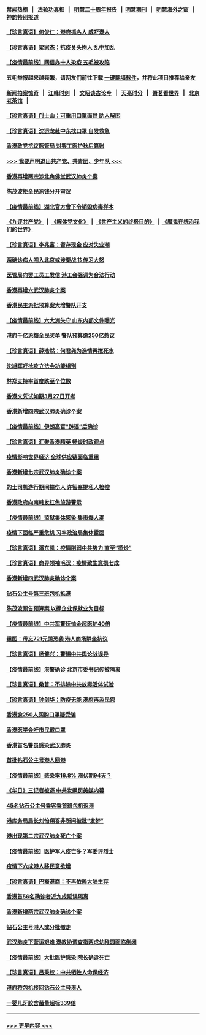 #### [禁闻热榜](热点新闻.md?=0)  &nbsp;&nbsp;|&nbsp;&nbsp; [法轮功真相](https://github.com/gfw-breaker/truth/blob/master/README.md?=0) &nbsp;&nbsp;|&nbsp;&nbsp; [明慧二十周年报告](https://github.com/gfw-breaker/mh-reports/blob/master/README.md?=0) &nbsp;&nbsp;|&nbsp;&nbsp;[明慧期刊](https://github.com/gfw-breaker/mh-qikan) &nbsp;&nbsp;|&nbsp;&nbsp; [明慧海外之窗](https://github.com/gfw-breaker/mh-news/blob/master/README.md?=0) &nbsp;&nbsp;|&nbsp;&nbsp; [神韵特别报道](https://github.com/gfw-breaker/mh-news/blob/master/shenyun.md?=0)
#### [【珍言真语】何俊仁：港府抓名人 威吓港人](../pages/nsc415/n11907561.md?t=03020603) 
#### [【珍言真语】梁家杰：抗疫关头拘人 乱中加乱](../pages/nsc415/n11907444.md?t=03020603) 
#### [【疫情最前线】网信办十人染疫 五毛被攻陷](../pages/nsc415/n11903757.md?t=03020603) 
#### 五毛举报越来越频繁，请网友们前往下载 [一键翻墙软件](https://github.com/gfw-breaker/ssr-accounts)，并将此项目推荐给亲友
#### [新闻拍案惊奇](https://github.com/gfw-breaker/banned-news/blob/master/pages/link4.md) &nbsp;&nbsp;|&nbsp;&nbsp; [江峰时刻](https://github.com/gfw-breaker/banned-news/blob/master/pages/link4.md) &nbsp;&nbsp;|&nbsp;&nbsp; [文昭谈古论今](https://github.com/gfw-breaker/banned-news/blob/master/pages/link4.md) &nbsp;&nbsp;|&nbsp;&nbsp; [天亮时分](https://github.com/gfw-breaker/banned-news/blob/master/pages/link4.md) &nbsp;&nbsp;|&nbsp;&nbsp; [萧茗看世界](https://github.com/gfw-breaker/banned-news/blob/master/pages/link4.md) &nbsp;&nbsp;|&nbsp;&nbsp; [北京老茶馆](https://github.com/gfw-breaker/banned-news/blob/master/pages/link4.md) &nbsp;&nbsp;|&nbsp;&nbsp; 
#### [【珍言真语】邝士山：可重用口罩面世 助人解困](../pages/nsc415/n11903875.md?t=03020603) 
#### [【珍言真语】沈运龙赴中东找口罩 自发救急](../pages/nsc415/n11903291.md?t=03020603) 
#### [香港政党抗议医管局 对罢工医护秋后算账](../pages/nsc415/n11901746.md?t=03020603) 
#### [>>> 我要声明退出共产党、共青团、少年队 <<<](https://github.com/begood0513/goodnews/blob/master/quit/letter.md) 
#### [香港再增两宗涉北角佛堂武汉肺炎个案](../pages/nsc415/n11901737.md?t=03020603) 
#### [陈茂波拒全民派钱分开审议](../pages/nsc415/n11901672.md?t=03020603) 
#### [【疫情最前线】湖北官方曾下令销毁病毒样本](../pages/nsc415/n11901518.md?t=03020603) 
#### [《九评共产党》](https://github.com/begood0513/9ping.md/blob/master/README.md) &nbsp;|&nbsp; [《解体党文化》](../../../../jtdwh.md/blob/master/README.md)  &nbsp;|&nbsp; [《共产主义的终极目的》](../../../../gczydzjmd.md/blob/master/README.md) &nbsp;|&nbsp; [《魔鬼在统治我们的世界》](../../../../mgztzwmdsj.md/blob/master/README.md) 
#### [【珍言真语】李兆富：留存现金 应对失业潮](../pages/nsc415/n11901448.md?t=03020603) 
#### [两确诊病人闯入北京或涉栗战书 传习大怒](../pages/nsc415/n11901180.md?t=03020603) 
#### [医管局向罢工员工发信 港工会强调为合法行动](../pages/nsc415/n11898870.md?t=03020603) 
#### [香港再增六武汉肺炎个案](../pages/nsc415/n11898843.md?t=03020603) 
#### [香港民主派批预算案大增警队开支](../pages/nsc415/n11898813.md?t=03020603) 
#### [【疫情最前线】六大洲失守 山东内部文件曝光](../pages/nsc415/n11898455.md?t=03020603) 
#### [港府千亿派糖全民买单 警队预算逾250亿惹议](../pages/nsc415/n11898608.md?t=03020603) 
#### [【珍言真语】薛浩然：何君尧为选情再搅死水](../pages/nsc415/n11898269.md?t=03020603) 
#### [沈旭晖吁抢攻立法会功能组别](../pages/nsc415/n11896084.md?t=03020603) 
#### [林郑支持率首度跌至个位数](../pages/nsc415/n11896058.md?t=03020603) 
#### [香港文凭试如期3月27日开考](../pages/nsc415/n11896055.md?t=03020603) 
#### [香港新增四宗武汉肺炎确诊个案](../pages/nsc415/n11896040.md?t=03020603) 
#### [【疫情最前线】伊朗高官“辟谣”后确诊](../pages/nsc415/n11895902.md?t=03020603) 
#### [【珍言真语】汇聚香港精英 畅谈时政观点](../pages/nsc415/n11895733.md?t=03020603) 
#### [疫情影响世界经济 全球供应链面临重组](../pages/nsc415/n11895634.md?t=03020603) 
#### [香港新增七宗武汉肺炎确诊个案](../pages/nsc415/n11893498.md?t=03020603) 
#### [的士司机游行期间撞伤人 许智峯提私人检控](../pages/nsc415/n11893483.md?t=03020603) 
#### [香港政府向南韩发红色旅游警示](../pages/nsc415/n11893398.md?t=03020603) 
#### [【疫情最前线】监狱集体感染 集市爆人潮](../pages/nsc415/n11893181.md?t=03020603) 
#### [疫情下面临严重危机  习率政治局集体露面](../pages/nsc415/n11893305.md?t=03020603) 
#### [【珍言真语】潘东凯：疫情削弱中共势力 直至“揽炒”](../pages/nsc415/n11892866.md?t=03020603) 
#### [【珍言真语】商界领袖毛汉：疫情致生意损七成](../pages/nsc415/n11890348.md?t=03020603) 
#### [香港新增四武汉肺炎确诊个案](../pages/nsc415/n11890610.md?t=03020603) 
#### [钻石公主号第三班包机抵港](../pages/nsc415/n11890645.md?t=03020603) 
#### [陈茂波预告预算案 以撑企业保就业为目标](../pages/nsc415/n11890574.md?t=03020603) 
#### [【疫情最前线】中共军警抚恤金超医护40倍](../pages/nsc415/n11890458.md?t=03020603) 
#### [组图：毋忘721元朗恐袭 港人商场静坐抗议](../pages/nsc415/n11876882.md?t=03020603) 
#### [【珍言真语】杨健兴：警惕中共舆论战误导](../pages/nsc415/n11888131.md?t=03020603) 
#### [【疫情最前线】港警确诊 北京市委书记传被隔离](../pages/nsc415/n11886872.md?t=03020603) 
#### [【珍言真语】桑普：不排除中共放毒活体试验](../pages/nsc415/n11886832.md?t=03020603) 
#### [【珍言真语】钟剑华：防疫无能 港府再添民怨](../pages/nsc415/n11884504.md?t=03020603) 
#### [香港逾250人网购口罩疑受骗](../pages/nsc415/n11884388.md?t=03020603) 
#### [香港医学会吁市民戴口罩](../pages/nsc415/n11884367.md?t=03020603) 
#### [香港首名警员感染武汉肺炎](../pages/nsc415/n11884357.md?t=03020603) 
#### [首批钻石公主号港人回港](../pages/nsc415/n11884333.md?t=03020603) 
#### [【疫情最前线】感染率16.8% 潜伏期94天？](../pages/nsc415/n11884256.md?t=03020603) 
#### [《华日》三记者被逐 中共发飙罚美媒内幕](../pages/nsc415/n11884184.md?t=03020603) 
#### [45名钻石公主号乘客乘首班包机返港](../pages/nsc415/n11881770.md?t=03020603) 
#### [港库务局局长刘怡翔答非所问被批“发梦”](../pages/nsc415/n11881752.md?t=03020603) 
#### [港出现第二宗武汉肺炎死亡个案](../pages/nsc415/n11881736.md?t=03020603) 
#### [【疫情最前线】医护军人疫亡多？军委评烈士](../pages/nsc415/n11881655.md?t=03020603) 
#### [疫情下六成港人移民意欲增](../pages/nsc415/n11881699.md?t=03020603) 
#### [【珍言真语】巴裔港商：不再依赖大陆生存](../pages/nsc415/n11881126.md?t=03020603) 
#### [香港首56名确诊者近九成延误隔离](../pages/nsc415/n11879079.md?t=03020603) 
#### [香港新增两宗武汉肺炎确诊个案](../pages/nsc415/n11879064.md?t=03020603) 
#### [钻石公主号港人或分批撤走](../pages/nsc415/n11879029.md?t=03020603) 
#### [武汉肺炎下营运艰难 港教协调查指两成幼稚园面临倒闭](../pages/nsc415/n11878989.md?t=03020603) 
#### [【疫情最前线】大批医护感染 院长确诊死亡](../pages/nsc415/n11878595.md?t=03020603) 
#### [【珍言真语】吕秉权：中共牺牲人命保经济](../pages/nsc415/n11878390.md?t=03020603) 
#### [港府将包机接回钻石公主号港人](../pages/nsc415/n11876352.md?t=03020603) 
#### [一婴儿牙胶含菌量超标339倍](../pages/nsc415/n11876336.md?t=03020603) 

----
#### [ >>> 更早内容 <<< ](../indexes/nsc415-earlier.md)
